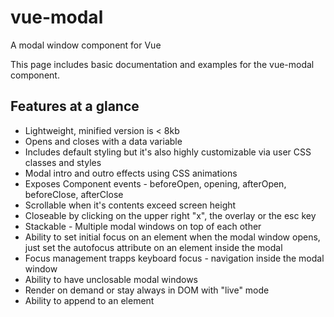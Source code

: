 # vue-modal

A modal window component for Vue

This page includes basic documentation and examples for the vue-modal component.

<Intro />

## Features at a glance

- Lightweight, minified version is < 8kb
- Opens and closes with a data variable
- Includes default styling but it's also highly customizable via user CSS classes and styles
- Modal intro and outro effects using CSS animations
- Exposes Component events - beforeOpen, opening, afterOpen, beforeClose, afterClose
- Scrollable when it's contents exceed screen height
- Closeable by clicking on the upper right "x", the overlay or the esc key
- Stackable - Multiple modal windows on top of each other
- Ability to set initial focus on an element when the modal window opens, just set the autofocus attribute on an element inside the modal
- Focus management trapps keyboard focus - navigation inside the modal window
- Ability to have unclosable modal windows
- Render on demand or stay always in DOM with "live" mode
- Ability to append to an element
